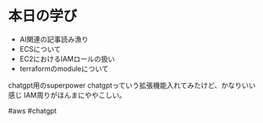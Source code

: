 # 本日の学び
- AI関連の記事読み漁り
- ECSについて
- EC2におけるIAMロールの扱い
- terraformのmoduleについて

chatgpt用のsuperpower chatgptっていう拡張機能入れてみたけど、かなりいい感じ
 IAM周りがほんまにややこしい。

#aws #chatgpt
